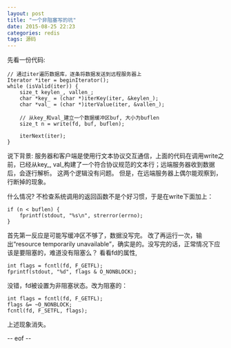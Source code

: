 ```yaml
---
layout: post
title: "一个非阻塞写的坑"
date: 2015-08-25 22:23
categories: redis 
tags: 源码
---
```

先看一份代码:
 
    // 通过iter遍历数据库，逐条将数据发送到远程服务器上
    Iterator *iter = beginIterator();
    while (isValid(iter)) {
        size_t keylen_, vallen_;
        char *key_ = (char *)iterKey(iter, &keylen_);
        char *val_ = (char *)iterValue(iter, &vallen_);
            
        // 从key_和val_建立一个数据缓冲区buf, 大小为buflen
        size_t n = write(fd, buf, buflen);
        
        iterNext(iter);
    }

说下背景: 服务器和客户端是使用行文本协议交互通信，上面的代码在调用write之前，已经从key\_, val\_构建了一个符合协议规范的文本行；远端服务器收到数据后，会逐行解析。 这两个逻辑没有问题。 但是，在远端服务器上偶尔能观察到，行断掉的现象。

什么情况? 不检查系统调用的返回函数不是个好习惯，于是在write下面加上：

    if (n < buflen) {
        fprintf(stdout, "%s\n", strerror(errno);
    }

首先第一反应是可能写缓冲区不够了，数据没写完。 改了再运行一次，输出“resource temporarily unavailable”，确实是的。没写完的话，正常情况下应该是要阻塞的，难道没有阻塞么？ 看看fd的属性, 
    
    int flags = fcntl(fd, F_GETFL);
    fprintf(stdout, "%d", flags & O_NONBLOCK);

没错，fd被设置为非阻塞状态。改为阻塞的：

    int flags = fcntl(fd, F_GETFL);
    flags &= ~O_NONBLOCK;
    fcntl(fd, F_SETFL, flags);

上述现象消失。

-- eof --
    





